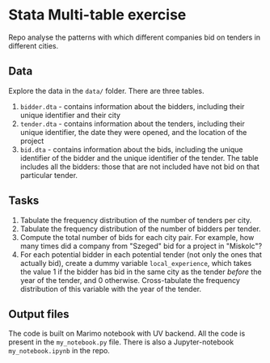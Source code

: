 # Stata Multi-table exercise
Repo analyse the patterns with which different companies bid on tenders in different cities.

## Data
Explore the data in the `data/` folder. There are three tables.

1. `bidder.dta` - contains information about the bidders, including their unique identifier and their city
2. `tender.dta` - contains information about the tenders, including their unique identifier, the date they were opened, and the location of the project
3. `bid.dta` - contains information about the bids, including the unique identifier of the bidder and the unique identifier of the tender. The table includes all the bidders: those that are not included have not bid on that particular tender.


## Tasks

1. Tabulate the frequency distribution of the number of tenders per city.
2. Tabulate the frequency distribution of the number of bidders per tender.
3. Compute the total number of bids for each city pair. For example, how many times did a company from "Szeged" bid for a project in "Miskolc"?
4. For each potential bidder in each potential tender (not only the ones that actually bid), create a dummy variable `local_experience`, which takes the value 1 if the bidder has bid in the same city as the tender *before* the year of the tender, and 0 otherwise. Cross-tabulate the frequency distribution of this variable with the year of the tender.

## Output files
The code is built on Marimo notebook with UV backend. All the code is present in the `my_notebook.py` file. There is also a Jupyter-notebook `my_notebook.ipynb` in the repo.